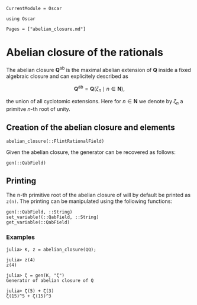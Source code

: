 ```@meta
CurrentModule = Oscar
```

```@setup oscar
using Oscar
```

```@contents
Pages = ["abelian_closure.md"]
```

# Abelian closure of the rationals

The abelian closure $\mathbf{Q}^\text{ab}$ is the maximal abelian extension of $\mathbf{Q}$
inside a fixed algebraic closure and can explicitely described as
```math
\mathbf{Q}^{\mathrm{ab}} = \mathbf{Q}(\zeta_n \mid n \in \mathbf{N}),
```
the union of all cyclotomic extensions. Here for $n \in \mathbf{N}$ we denote by $\zeta_n$ a primitve $n$-th root of unity.

## Creation of the abelian closure and elements

```@docs
abelian_closure(::FlintRationalField)
```

Given the abelian closure, the generator can be recovered as follows:

```@docs
gen(::QabField)
```

## Printing

The n-th primitive root of the abelian closure of will by default be printed as
`z(n)`. The printing can be manipulated using the following functions:

```@docs
gen(::QabField, ::String)
set_variable!(::QabField, ::String)
get_variable(::QabField)
```

### Examples

```@jldoctest
julia> K, z = abelian_closure(QQ);

julia> z(4)
z(4)

julia> ζ = gen(K, "ζ")
Generator of abelian closure of Q

julia> ζ(5) + ζ(3)
ζ(15)^5 + ζ(15)^3
```
